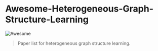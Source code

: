 # Awesome-Heterogeneous-Graph-Structure-Learning

![Awesome](https://cdn.rawgit.com/sindresorhus/awesome/d7305f38d29fed78fa85652e3a63e154dd8e8829/media/badge.svg)  
> Paper list for heterogeneous graph structure learning.  
